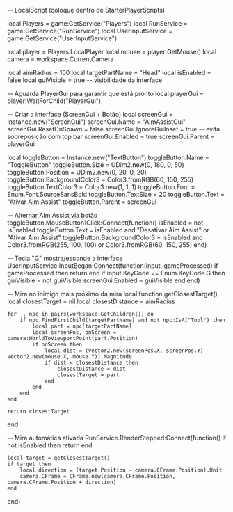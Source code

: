 -- LocalScript (coloque dentro de StarterPlayerScripts)

local Players = game:GetService("Players")
local RunService = game:GetService("RunService")
local UserInputService = game:GetService("UserInputService")

local player = Players.LocalPlayer
local mouse = player:GetMouse()
local camera = workspace.CurrentCamera

local aimRadius = 100
local targetPartName = "Head"
local isEnabled = false
local guiVisible = true -- visibilidade da interface

-- Aguarda PlayerGui para garantir que está pronto
local playerGui = player:WaitForChild("PlayerGui")

-- Criar a interface (ScreenGui + Botão)
local screenGui = Instance.new("ScreenGui")
screenGui.Name = "AimAssistGui"
screenGui.ResetOnSpawn = false
screenGui.IgnoreGuiInset = true -- evita sobreposição com top bar
screenGui.Enabled = true
screenGui.Parent = playerGui

local toggleButton = Instance.new("TextButton")
toggleButton.Name = "ToggleButton"
toggleButton.Size = UDim2.new(0, 180, 0, 50)
toggleButton.Position = UDim2.new(0, 20, 0, 20)
toggleButton.BackgroundColor3 = Color3.fromRGB(60, 150, 255)
toggleButton.TextColor3 = Color3.new(1, 1, 1)
toggleButton.Font = Enum.Font.SourceSansBold
toggleButton.TextSize = 20
toggleButton.Text = "Ativar Aim Assist"
toggleButton.Parent = screenGui

-- Alternar Aim Assist via botão
toggleButton.MouseButton1Click:Connect(function()
	isEnabled = not isEnabled
	toggleButton.Text = isEnabled and "Desativar Aim Assist" or "Ativar Aim Assist"
	toggleButton.BackgroundColor3 = isEnabled and Color3.fromRGB(255, 100, 100) or Color3.fromRGB(60, 150, 255)
end)

-- Tecla "G" mostra/esconde a interface
UserInputService.InputBegan:Connect(function(input, gameProcessed)
	if gameProcessed then return end
	if input.KeyCode == Enum.KeyCode.G then
		guiVisible = not guiVisible
		screenGui.Enabled = guiVisible
	end
end)

-- Mira no inimigo mais próximo da mira
local function getClosestTarget()
	local closestTarget = nil
	local closestDistance = aimRadius

	for _, npc in pairs(workspace:GetChildren()) do
		if npc:FindFirstChild(targetPartName) and not npc:IsA("Tool") then
			local part = npc[targetPartName]
			local screenPos, onScreen = camera:WorldToViewportPoint(part.Position)
			if onScreen then
				local dist = (Vector2.new(screenPos.X, screenPos.Y) - Vector2.new(mouse.X, mouse.Y)).Magnitude
				if dist < closestDistance then
					closestDistance = dist
					closestTarget = part
				end
			end
		end
	end

	return closestTarget
end

-- Mira automática ativada
RunService.RenderStepped:Connect(function()
	if not isEnabled then return end

	local target = getClosestTarget()
	if target then
		local direction = (target.Position - camera.CFrame.Position).Unit
		camera.CFrame = CFrame.new(camera.CFrame.Position, camera.CFrame.Position + direction)
	end
end)
